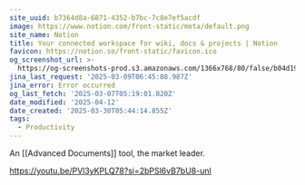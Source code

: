 ```yaml
---
site_uuid: b7364d8a-6871-4352-b7bc-7c8e7ef5acdf
image: https://www.notion.com/front-static/meta/default.png
site_name: Notion
title: Your connected workspace for wiki, docs & projects | Notion
favicon: https://notion.so/front-static/favicon.ico
og_screenshot_url: >-
  https://og-screenshots-prod.s3.amazonaws.com/1366x768/80/false/b04d19f21678295e26b2d736b5d339ff79eaee87563c1ff74c62f102bdd9d843.jpeg
jina_last_request: '2025-03-09T06:45:08.987Z'
jina_error: Error occurred
og_last_fetch: '2025-03-07T05:19:01.820Z'
date_modified: '2025-04-12'
date_created: '2025-03-30T05:44:14.855Z'
tags:
  - Productivity
---
```





























An [[Advanced Documents]] tool, the market leader.

https://youtu.be/PVl3yKPLQ78?si=2bPSl6vB7bU8-unl